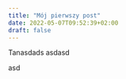 ```yaml
---
title: "Mój pierwszy post"
date: 2022-05-07T09:52:39+02:00
draft: false
---
```


Tanasdads
asdasd

asd